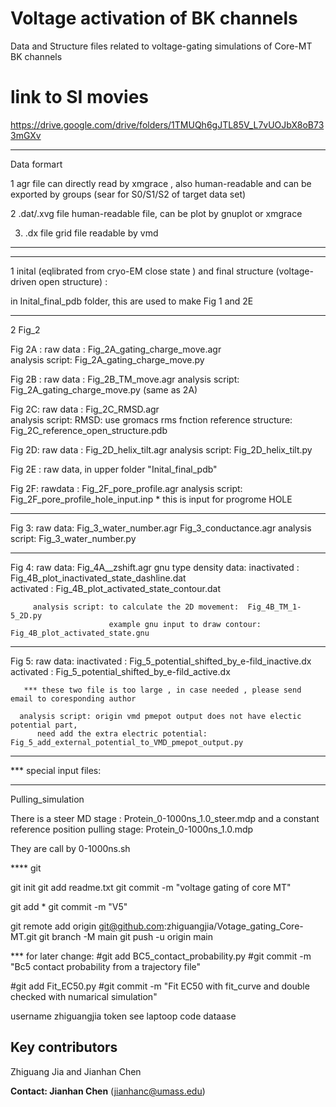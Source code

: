 # Voltage activation of BK channels
Data and Structure files related to voltage-gating simulations of Core-MT BK channels

# link to SI movies
https://drive.google.com/drive/folders/1TMUQh6gJTL85V_L7vUOJbX8oB733mGXv

*************************
Data formart

1  agr file
   can directly read by xmgrace , also human-readable and can be exported by groups (sear for S0/S1/S2 of target data set)

2  .dat/.xvg file
    human-readable file, can be plot by gnuplot or xmgrace

3.  .dx file
    grid file readable by vmd

*************************
*************************
1  inital (eqlibrated from cryo-EM close state ) and final structure (voltage-driven open structure) :

   in Inital_final_pdb folder, this are used to make  Fig 1 and 2E

*************************
2  Fig_2

Fig 2A : raw data : Fig_2A_gating_charge_move.agr  
         analysis script:  Fig_2A_gating_charge_move.py

Fig 2B :
         raw data :   Fig_2B_TM_move.agr 
         analysis script: Fig_2A_gating_charge_move.py  (same as 2A)  

Fig 2C:
         raw data :  Fig_2C_RMSD.agr  
         analysis script:  RMSD: use gromacs rms  fnction
         reference  structure:   Fig_2C_reference_open_structure.pdb

Fig 2D:
         raw data :  Fig_2D_helix_tilt.agr
         analysis script: Fig_2D_helix_tilt.py

Fig 2E :
         raw data, in upper folder "Inital_final_pdb"    

Fig 2F:
         rawdata :  Fig_2F_pore_profile.agr
         analysis script: Fig_2F_pore_profile_hole_input.inp   * this is input for progrome HOLE   

*************************
Fig 3:
         raw data: Fig_3_water_number.agr
                   Fig_3_conductance.agr
         analysis script:   Fig_3_water_number.py

*************************

Fig 4:
         raw data:  Fig_4A__zshift.agr
                    gnu type density data:  inactivated : Fig_4B_plot_inactivated_state_dashline.dat    
                                            activated   : Fig_4B_plot_activated_state_contour.dat 
 
         analysis script: to calculate the 2D movement:  Fig_4B_TM_1-5_2D.py
                          example gnu input to draw contour:  Fig_4B_plot_activated_state.gnu

*************************
Fig 5:
         raw data:   inactivated : Fig_5_potential_shifted_by_e-fild_inactive.dx
                     activated   : Fig_5_potential_shifted_by_e-fild_active.dx  

       *** these two file is too large , in case needed , please send email to coresponding author

      analysis script: origin vmd pmepot output does not have electic potential part, 
          need add the extra electric potential: Fig_5_add_external_potential_to_VMD_pmepot_output.py


*************************
*** special input files:
*************************

Pulling_simulation

   There is a steer MD stage                      : Protein_0-1000ns_1.0_steer.mdp
   and a constant reference position pulling stage: Protein_0-1000ns_1.0.mdp
   
   They are call  by                                0-1000ns.sh       

**** git

git init
git add  readme.txt
git commit -m "voltage gating of core MT"

 git add *
git commit -m "V5"


git remote add origin git@github.com:zhiguangjia/Votage_gating_Core-MT.git
git branch -M main
git push -u origin main

***  for later change:
#git add BC5_contact_probability.py
#git commit -m "Bc5 contact probability from a trajectory file"


#git add Fit_EC50.py
#git commit -m "Fit EC50 with fit_curve and double checked with numarical simulation"


username zhiguangjia
 token see laptoop code dataase

## Key contributors
Zhiguang Jia and Jianhan Chen

**Contact: Jianhan Chen** (jianhanc@umass.edu)


















